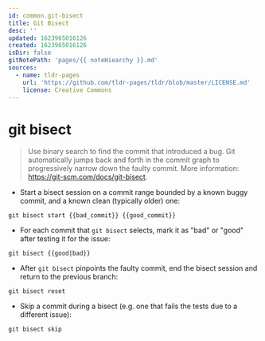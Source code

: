 ```yaml
---
id: common.git-bisect
title: Git Bisect
desc: ''
updated: 1623965016126
created: 1623965016126
isDir: false
gitNotePath: 'pages/{{ noteHiearchy }}.md'
sources:
  - name: tldr-pages
    url: 'https://github.com/tldr-pages/tldr/blob/master/LICENSE.md'
    license: Creative Commons
---
```

# git bisect

> Use binary search to find the commit that introduced a bug.
> Git automatically jumps back and forth in the commit graph to progressively narrow down the faulty commit.
> More information: <https://git-scm.com/docs/git-bisect>.

- Start a bisect session on a commit range bounded by a known buggy commit, and a known clean (typically older) one:

`git bisect start {{bad_commit}} {{good_commit}}`

- For each commit that `git bisect` selects, mark it as "bad" or "good" after testing it for the issue:

`git bisect {{good|bad}}`

- After `git bisect` pinpoints the faulty commit, end the bisect session and return to the previous branch:

`git bisect reset`

- Skip a commit during a bisect (e.g. one that fails the tests due to a different issue):

`git bisect skip`


